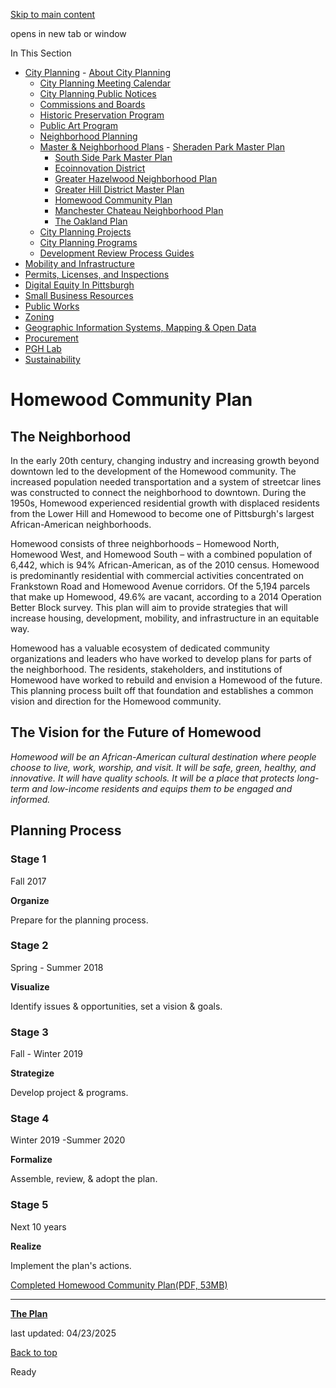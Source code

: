 [Skip to main content](https://www.pittsburghpa.gov/Business-Development/City-Planning/Master-Neighborhood-Plans/Homewood-Community-Plan#main-content)

opens in new tab or window

In This Section

- [City Planning](https://www.pittsburghpa.gov/Business-Development/City-Planning)  - [About City Planning](https://www.pittsburghpa.gov/Business-Development/City-Planning/About-DCP)
  - [City Planning Meeting Calendar](https://www.pittsburghpa.gov/Business-Development/City-Planning/City-Planning-Meetings)
  - [City Planning Public Notices](https://www.pittsburghpa.gov/Business-Development/City-Planning/Public-Notices)
  - [Commissions and Boards](https://www.pittsburghpa.gov/Business-Development/City-Planning/Commissions-and-Boards)
  - [Historic Preservation Program](https://www.pittsburghpa.gov/Business-Development/City-Planning/Historic-Preservation-Program)
  - [Public Art Program](https://www.pittsburghpa.gov/Business-Development/City-Planning/Public-Art)
  - [Neighborhood Planning](https://www.pittsburghpa.gov/Business-Development/City-Planning/Neighborhood-Planning)
  - [Master & Neighborhood Plans](https://www.pittsburghpa.gov/Business-Development/City-Planning/Master-Neighborhood-Plans)    - [Sheraden Park Master Plan](https://www.pittsburghpa.gov/Business-Development/City-Planning/Master-Neighborhood-Plans/Sheraden-Park-Master-Plan)
    - [South Side Park Master Plan](https://www.pittsburghpa.gov/Business-Development/City-Planning/Master-Neighborhood-Plans/South-Side-Park-Master-Plan)
    - [Ecoinnovation District](https://www.pittsburghpa.gov/Business-Development/City-Planning/Master-Neighborhood-Plans/Ecoinnovation-District)
    - [Greater Hazelwood Neighborhood Plan](https://www.pittsburghpa.gov/Business-Development/City-Planning/Master-Neighborhood-Plans/Greater-Hazelwood-Neighborhood-Plan)
    - [Greater Hill District Master Plan](https://www.pittsburghpa.gov/Business-Development/City-Planning/Master-Neighborhood-Plans/Greater-Hill-District-Master-Plan)
    - [Homewood Community Plan](https://www.pittsburghpa.gov/Business-Development/City-Planning/Master-Neighborhood-Plans/Homewood-Community-Plan)
    - [Manchester Chateau Neighborhood Plan](https://www.pittsburghpa.gov/Business-Development/City-Planning/Master-Neighborhood-Plans/Manchester-Chateau-Neighborhood-Plan)
    - [The Oakland Plan](https://www.pittsburghpa.gov/Business-Development/City-Planning/Master-Neighborhood-Plans/The-Oakland-Plan)
  - [City Planning Projects](https://www.pittsburghpa.gov/Business-Development/City-Planning/Projects)
  - [City Planning Programs](https://www.pittsburghpa.gov/Business-Development/City-Planning/Planning-Programs)
  - [Development Review Process Guides](https://www.pittsburghpa.gov/Business-Development/City-Planning/Process-Guides)
- [Mobility and Infrastructure](https://www.pittsburghpa.gov/Business-Development/Mobility-and-Infrastructure)
- [Permits, Licenses, and Inspections](https://www.pittsburghpa.gov/Business-Development/Permits-Licenses-and-Inspections)
- [Digital Equity In Pittsburgh](https://www.pittsburghpa.gov/Business-Development/Digital-Equity-In-Pittsburgh)
- [Small Business Resources](https://www.pittsburghpa.gov/Business-Development/Small-Business-Resources)
- [Public Works](https://www.pittsburghpa.gov/Business-Development/Public-Works)
- [Zoning](https://www.pittsburghpa.gov/Business-Development/Zoning)
- [Geographic Information Systems, Mapping & Open Data](https://www.pittsburghpa.gov/Business-Development/Geographic-Information-Systems-Mapping-Open-Data)
- [Procurement](https://www.pittsburghpa.gov/Business-Development/Procurement)
- [PGH Lab](https://www.pittsburghpa.gov/Business-Development/PGH-Lab)
- [Sustainability](https://www.pittsburghpa.gov/Business-Development/Sustainability)

# Homewood Community Plan

## The Neighborhood

In the early 20th century, changing industry and increasing growth beyond downtown led to the development of the Homewood community. The increased population needed transportation and a system of streetcar lines was constructed to connect the neighborhood to downtown. During the 1950s, Homewood experienced residential growth with displaced residents from the Lower Hill and Homewood to become one of Pittsburgh's largest African-American neighborhoods.

Homewood consists of three neighborhoods – Homewood North, Homewood West, and Homewood South – with a combined population of 6,442, which is 94% African-American, as of the 2010 census. Homewood is predominantly residential with commercial activities concentrated on Frankstown Road and Homewood Avenue corridors. Of the 5,194 parcels that make up Homewood, 49.6% are vacant, according to a 2014 Operation Better Block survey. This plan will aim to provide strategies that will increase housing, development, mobility, and infrastructure in an equitable way.

Homewood has a valuable ecosystem of dedicated community organizations and leaders who have worked to develop plans for parts of the neighborhood. The residents, stakeholders, and institutions of Homewood have worked to rebuild and envision a Homewood of the future. This planning process built off that foundation and establishes a common vision and direction for the Homewood community.

## The Vision for the Future of Homewood

_Homewood will be an African-American cultural destination where people choose to live, work, worship, and visit. It will be safe, green, healthy, and innovative. It will have quality schools. It will be a place that protects long-term and low-income residents and equips them to be engaged and informed._

## Planning Process

### Stage 1

Fall 2017

**Organize**

Prepare for the planning process.

### Stage 2

Spring - Summer 2018

**Visualize**

Identify issues & opportunities, set a vision & goals.

### Stage 3

Fall - Winter 2019

**Strategize**

Develop project & programs.

### Stage 4

Winter 2019 -Summer 2020

**Formalize**

Assemble, review, & adopt the plan.

### Stage 5

Next 10 years

**Realize**

Implement the plan's actions.

[Completed Homewood Community Plan(PDF, 53MB)](https://www.pittsburghpa.gov/files/assets/city/v/1/dcp/documents/8613_homewood_plan_final_draft.pdf)

* * *

[**The Plan**](https://www.pittsburghpa.gov/Business-Development/City-Planning/Master-Neighborhood-Plans/Homewood-Community-Plan/The-Plan)

last updated: 04/23/2025

[Back to top](https://www.pittsburghpa.gov/Business-Development/City-Planning/Master-Neighborhood-Plans/Homewood-Community-Plan#body-top)

Ready
